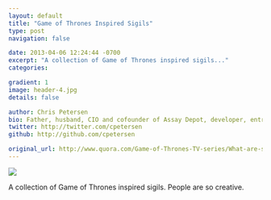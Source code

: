 ```yaml
---
layout: default
title: "Game of Thrones Inspired Sigils"
type: post
navigation: false

date: 2013-04-06 12:24:44 -0700
excerpt: "A collection of Game of Thrones inspired sigils..."
categories:

gradient: 1
image: header-4.jpg
details: false

author: Chris Petersen
bio: Father, husband, CIO and cofounder of Assay Depot, developer, entrepreneur and technologist.
twitter: http://twitter.com/cpetersen
github: http://github.com/cpetersen

original_url: http://www.quora.com/Game-of-Thrones-TV-series/What-are-some-of-the-best-Game-of-Thrones-type-sigils
---
```



  ![](/attachments/ce18ec8f3fd579f7930d43fc3f7a1557/image.png) 

 A collection of Game of Thrones inspired sigils. People are so creative.

